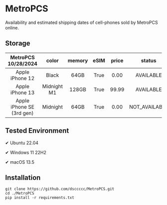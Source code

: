 # MetroPCS
Availability and estimated shipping dates of cell-phones sold by MetroPCS online.
## Storage
|MetroPCS 10/28/2024|color|memory|eSIM|price|status|shipping from|shipping to|
|:--:|:--:|:--:|:--:|:--:|:--:|:--:|:--:|
|Apple iPhone 12|Black|64GB|True|0.00|AVAILABLE|10/27/2024|10/30/2024|
|Apple iPhone 13|Midnight M1|128GB|True|99.99|AVAILABLE|10/27/2024|10/30/2024|
|Apple iPhone SE (3rd gen)|Midnight|64GB|True|0.00|NOT_AVAILABLE|11/03/2024|11/12/2024|

## Tested Environment
✔ Ubuntu 22.04

✔ Windows 11 22H2

✔ macOS 13.5
## Installation
```
git clone https://github.com/dsccccc/MetroPCS.git
cd ./MetroPCS
pip install -r requirements.txt
```
